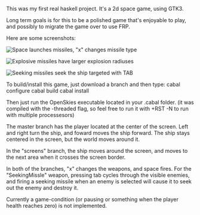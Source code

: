 This was my first real haskell project. It's a 2d space game, using GTK3.

Long term goals is for this to be a polished game that's enjoyable to play, 
and possibly to migrate the game over to use FRP.

Here are some screenshots:

![Space launches missiles, "x" changes missile type](http://i.imgur.com/H4v2YMy.png)


![Explosive missiles have larger explosion radiuses](http://i.imgur.com/bEPXTJK.png)


![Seeking missiles seek the ship targeted with TAB](http://i.imgur.com/sQRZ3lR.png)

To build/install this game, just download a branch and then type:
cabal configure
cabal build
cabal install

Then just run the OpenSkies executable located in your .cabal folder.
(it was compiled with the -threaded flag, so feel free to run it
with +RST -N to run with multiple processesors) 

The master branch has the player located at the center of the screen.
Left and right turn the ship, and foward moves the ship forward. The ship
stays centered in the screen, but the world moves around it.

In the "screens" branch, the ship moves around the screen, and moves to the 
next area when it crosses the screen border.

In both of the branches, "x" changes the weapons, and space fires.
For the "SeekingMissle" weapon, pressing tab cycles through the visible enemies,
and firing a seeking missile when an enemy is selected will
cause it to seek out the enemy and destroy it.

Currently a game-condition (or pausing or something when the player health
reaches zero) is not implemented.
